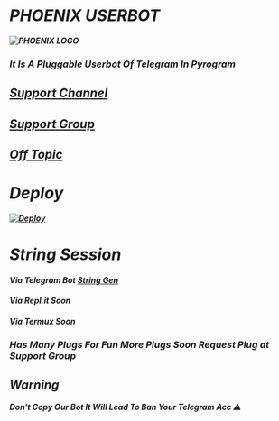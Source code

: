 # <b><i> PHOENIX USERBOT
![PHOENIX LOGO](https://telegra.ph/file/6b52567c50855d798adbe.jpg)
### It Is A Pluggable Userbot Of Telegram In Pyrogram 

## [Support Channel](https://t.me/ThePhoenix_Ub)

## [Support Group](https://t.me/PhoenixUb_Support)

## [Off Topic](https://t.me/PhoenixUb_Ot)

# Deploy 

[![Deploy](https://www.herokucdn.com/deploy/button.svg)](https://heroku.com/deploy?template=https://github.com/Khush-Botz/Phoenix-Userbot)

# String Session 

#### Via Telegram Bot [String Gen](https://t.me/KhushStringGen) 
#### Via Repl.it Soon
#### Via Termux Soon

### Has Many Plugs For Fun More Plugs Soon Request Plug at Support Group

## Warning
<i>Don't Copy Our Bot It Will Lead To Ban Your Telegram Acc ⚠️
